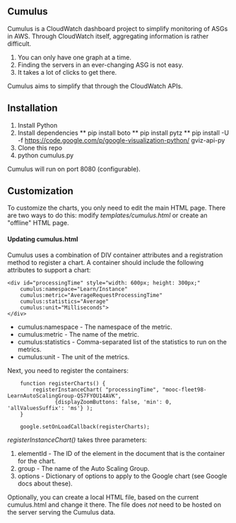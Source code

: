Cumulus
-----

Cumulus is a CloudWatch dashboard project to simplify monitoring of ASGs in AWS.  Through CloudWatch itself, aggregating information is rather difficult.  

1. You can only have one graph at a time.  
2. Finding the servers in an ever-changing ASG is not easy. 
3. It takes a lot of clicks to get there. 

Cumulus aims to simplify that through the CloudWatch APIs.  

Installation
-------

1. Install Python
2. Install dependencies
** pip install boto
** pip install pytz
** pip install -U -f https://code.google.com/p/google-visualization-python/ gviz-api-py
3. Clone this repo
4. python cumulus.py

Cumulus will run on port 8080 (configurable).

Customization
-----
To customize the charts, you only need to edit the main HTML page.  There are two ways to do this: modify _templates/cumulus.html_ or create an "offline" HTML page.

#### Updating cumulus.html
Cumulus uses a combination of DIV container attributes and a registration method to register a chart.  A container should include the following attributes to support a chart:

	<div id="processingTime" style="width: 600px; height: 300px;"
		cumulus:namespace="Learn/Instance" 
		cumulus:metric="AverageRequestProcessingTime" 
		cumulus:statistics="Average" 
		cumulus:unit="Milliseconds">
	</div>

* cumulus:namespace - The namespace of the metric.
* cumulus:metric - The name of the metric.
* cumulus:statistics - Comma-separated list of the statistics to run on the metrics.
* cumulus:unit - The unit of the metrics.

Next, you need to register the containers:

        function registerCharts() {
            registerInstanceChart( "processingTime", "mooc-fleet98-LearnAutoScalingGroup-QS7FYOU14AVK", 
				   {displayZoomButtons: false, 'min': 0, 'allValuesSuffix': 'ms'} );
        }

        google.setOnLoadCallback(registerCharts);

_registerInstanceChart()_ takes three parameters:

1. elementId - The ID of the element in the document that is the container for the chart. 
2. group - The name of the Auto Scaling Group. 
3.  options - Dictionary of options to apply to the Google chart (see Google docs about these). 

Optionally, you can create a local HTML file, based on the current cumulus.html and change it there.  The file does *not* need to be hosted on the server serving the Cumulus data.

